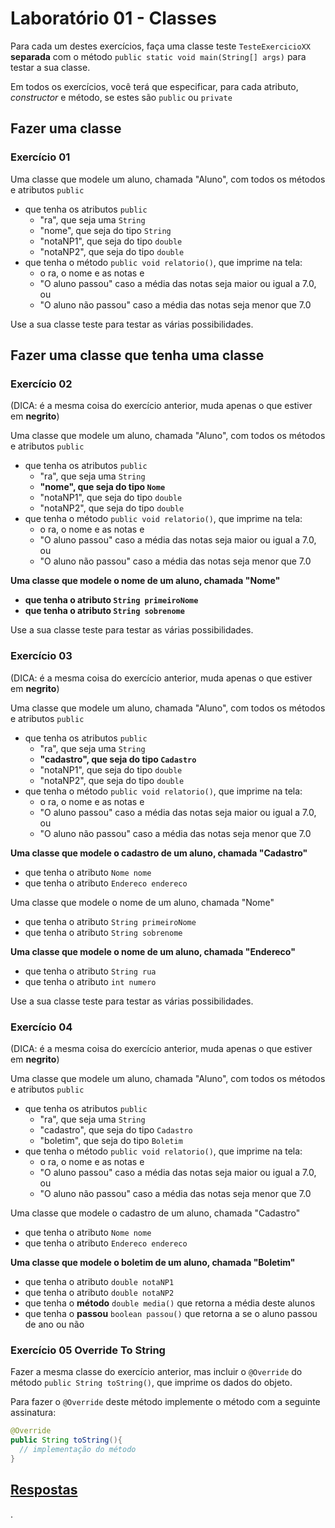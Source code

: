 # Laboratório 01 - Classes

Para cada um destes exercícios, faça uma classe teste `TesteExercicioXX` **separada** com o método `public static void main(String[] args)` para testar a sua classe.

Em todos os exercícios, você terá que especificar, para cada atributo, *constructor* e método, se estes são `public` ou `private`

## Fazer uma classe

### Exercício 01

Uma classe que modele um aluno, chamada "Aluno", com todos os métodos e atributos `public`
* que tenha os atributos `public`
	* "ra", que seja uma `String`
	* "nome", que seja do tipo `String`
	* "notaNP1", que seja do tipo `double`
	* "notaNP2", que seja do tipo `double`
* que tenha o método `public void relatorio()`, que imprime na tela:
	* o ra, o nome e as notas e
	* "O aluno passou" caso a média das notas seja maior ou igual a 7.0, ou
	* "O aluno não passou" caso a média das notas seja menor que 7.0

Use a sua classe teste para testar as várias possibilidades.



## Fazer uma classe que tenha uma classe

### Exercício 02

(DICA: é a mesma coisa do exercício anterior, muda apenas o que estiver em **negrito**)

Uma classe que modele um aluno, chamada "Aluno", com todos os métodos e atributos `public`
* que tenha os atributos `public`
	* "ra", que seja uma `String`
	* **"nome", que seja do tipo `Nome`**
	* "notaNP1", que seja do tipo `double`
	* "notaNP2", que seja do tipo `double`
* que tenha o método `public void relatorio()`, que imprime na tela:
	* o ra, o nome e as notas e
	* "O aluno passou" caso a média das notas seja maior ou igual a 7.0, ou
	* "O aluno não passou" caso a média das notas seja menor que 7.0

**Uma classe que modele o nome de um aluno, chamada "Nome"**
* **que tenha o atributo `String primeiroNome`**
* **que tenha o atributo `String sobrenome`**

Use a sua classe teste para testar as várias possibilidades.

### Exercício 03

(DICA: é a mesma coisa do exercício anterior, muda apenas o que estiver em **negrito**)

Uma classe que modele um aluno, chamada "Aluno", com todos os métodos e atributos `public`
* que tenha os atributos `public`
	* "ra", que seja uma `String`
	* **"cadastro", que seja do tipo `Cadastro`**
	* "notaNP1", que seja do tipo `double`
	* "notaNP2", que seja do tipo `double`
* que tenha o método `public void relatorio()`, que imprime na tela:
	* o ra, o nome e as notas e
	* "O aluno passou" caso a média das notas seja maior ou igual a 7.0, ou
	* "O aluno não passou" caso a média das notas seja menor que 7.0

**Uma classe que modele o cadastro de um aluno, chamada "Cadastro"**
* que tenha o atributo `Nome nome`
* que tenha o atributo `Endereco endereco`

Uma classe que modele o nome de um aluno, chamada "Nome"
* que tenha o atributo `String primeiroNome`
* que tenha o atributo `String sobrenome`


**Uma classe que modele o nome de um aluno, chamada "Endereco"**
* que tenha o atributo `String rua`
* que tenha o atributo `int numero`

Use a sua classe teste para testar as várias possibilidades.


### Exercício 04

(DICA: é a mesma coisa do exercício anterior, muda apenas o que estiver em **negrito**)

Uma classe que modele um aluno, chamada "Aluno", com todos os métodos e atributos `public`
* que tenha os atributos `public`
	* "ra", que seja uma `String`
	* "cadastro", que seja do tipo `Cadastro`
	* "boletim", que seja do tipo `Boletim`
* que tenha o método `public void relatorio()`, que imprime na tela:
	* o ra, o nome e as notas e
	* "O aluno passou" caso a média das notas seja maior ou igual a 7.0, ou
	* "O aluno não passou" caso a média das notas seja menor que 7.0

Uma classe que modele o cadastro de um aluno, chamada "Cadastro"
* que tenha o atributo `Nome nome`
* que tenha o atributo `Endereco endereco`

**Uma classe que modele o boletim de um aluno, chamada "Boletim"**
* que tenha o atributo `double notaNP1`
* que tenha o atributo `double notaNP2`
* que tenha o **método** `double media()` que retorna a média deste alunos
* que tenha o **passou** `boolean passou()` que retorna a se o aluno passou de ano ou não


### Exercício 05 Override To String

Fazer a mesma classe do exercício anterior, mas incluir o `@Override` do método `public String toString()`, que imprime os dados do objeto.

Para fazer o `@Override` deste método implemente o método com a seguinte assinatura:
``` java
@Override
public String toString(){
  // implementação do método
}
```

## [Respostas](https://github.com/viniciusdenovaes/Unip231LPOO/tree/main/lab01_01/src)


.
